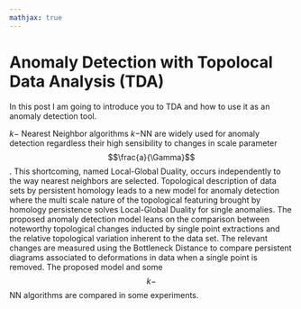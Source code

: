 ```yaml
---
mathjax: true
---
```


# Anomaly Detection with Topolocal Data Analysis (TDA)

In this post I am going to introduce you to TDA and how to use it as an anomaly detection tool. 


$k-$ Nearest Neighbor algorithms $k-$NN are widely used for anomaly detection regardless their high sensibility to changes in scale parameter $$\frac{a}{\Gamma}$$ . This shortcoming, named 
Local-Global Duality, occurs independently to the way nearest neighbors are selected. Topological description of data sets by persistent homology leads to a new model for 
anomaly detection where the multi scale nature of the topological featuring brought by homology persistence solves Local-Global Duality for single anomalies. The proposed 
anomaly detection model leans on the comparison between noteworthy topological changes inducted by single point extractions and the relative topological variation inherent 
to the data set. The relevant changes are measured using the Bottleneck Distance to compare persistent diagrams associated to deformations in data when a single point is 
removed. The proposed model and some $$k-$$NN algorithms  are compared in some experiments.

